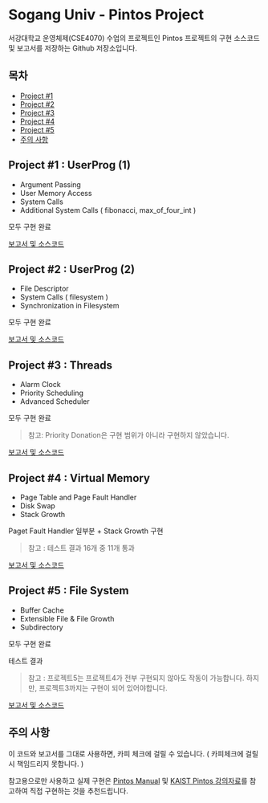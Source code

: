 # Sogang Univ - Pintos Project

서강대학교 운영체제(CSE4070) 수업의 프로젝트인 Pintos 프로젝트의 구현 소스코드 및 보고서를 저장하는 Github 저장소입니다.

## 목차
- [Project #1](#project-1--userprog-1)
- [Project #2](#project-2--userprog-2)
- [Project #3](#project-3--threads)
- [Project #4](#project-4--virtual-memory)
- [Project #5](#project-5--file-system)
- [주의 사항](#주의-사항)


## Project #1 : UserProg (1)
- Argument Passing
- User Memory Access
- System Calls
- Additional System Calls ( fibonacci, max_of_four_int )

모두 구현 완료

[보고서 및 소스코드](https://github.com/kshired/pintos/blob/main/os_prj1_20171612.tar.gz)

## Project #2 : UserProg (2)
- File Descriptor
- System Calls ( filesystem )
- Synchronization in Filesystem

모두 구현 완료

[보고서 및 소스코드](https://github.com/kshired/pintos/blob/main/os_prj2_20171612.tar.gz)

## Project #3 : Threads
- Alarm Clock
- Priority Scheduling
- Advanced Scheduler

모두 구현 완료 

> 참고: Priority Donation은 구현 범위가 아니라 구현하지 않았습니다.

[보고서 및 소스코드](https://github.com/kshired/pintos/blob/main/os_prj3_20171612.tar.gz)

## Project #4 : Virtual Memory

- Page Table and Page Fault Handler
- Disk Swap
- Stack Growth

Paget Fault Handler 일부분 + Stack Growth 구현

> 참고 : 테스트 결과 16개 중 11개 통과

[보고서 및 소스코드](https://github.com/kshired/pintos/blob/main/os_prj4_20171612.tar.gz)

## Project #5 : File System

- Buffer Cache
- Extensible File & File Growth
- Subdirectory

모두 구현 완료

테스트 결과 

> 참고 : 프로젝트5는 프로젝트4가 전부 구현되지 않아도 작동이 가능합니다. 하지만, 프로젝트3까지는 구현이 되어 있어야합니다.

[보고서 및 소스코드](https://github.com/kshired/pintos/blob/main/os_prj5_20171612.tar.gz)


## 주의 사항

이 코드와 보고서를 그대로 사용하면, 카피 체크에 걸릴 수 있습니다. ( 카피체크에 걸릴시 책임드리지 못합니다. )

참고용으로만 사용하고 실제 구현은 [Pintos Manual](https://web.stanford.edu/class/cs140/projects/pintos/pintos.pdf) 및 [KAIST Pintos 강의자료](https://oslab.kaist.ac.kr/ee415-spring-2020/)를 참고하여 직접 구현하는 것을 추천드립니다.

